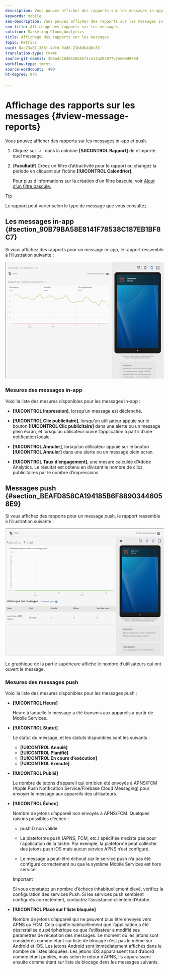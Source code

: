 ```yaml
---
description: Vous pouvez afficher des rapports sur les messages in-app et push.
keywords: mobile
seo-description: Vous pouvez afficher des rapports sur les messages in-app et push.
seo-title: Affichage des rapports sur les messages
solution: Marketing Cloud,Analytics
title: Affichage des rapports sur les messages
topic: Metrics
uuid: 0ac73a81-388f-4dfd-84d5-21b8db4b8c83
translation-type: tm+mt
source-git-commit: 3b6edc10d042658ef1ca17a203877b7ee09d999d
workflow-type: tm+mt
source-wordcount: '490'
ht-degree: 97%

---
```



# Affichage des rapports sur les messages {#view-message-reports}

Vous pouvez afficher des rapports sur les messages in-app et push.

1. Cliquez sur ![l’icône rapport](assets/icon_report.png) dans la colonne **[!UICONTROL Rapport]** de n’importe quel message.
1. (**Facultatif**) Créez un filtre d’attractivité pour le rapport ou changez la période en cliquant sur l’icône **[!UICONTROL Calendrier]**.

   Pour plus d’informations sur la création d’un filtre bascule, voir [Ajout d’un filtre bascule.](/help/using/usage/reports-customize/t-sticky-filter.md)

>[!TIP]
>
>Le rapport peut varier selon le type de message que vous consultez.

## Les messages in-app {#section_90B79BA58E8141F78538C187EB1BF8C7}

Si vous affichez des rapports pour un message in-app, le rapport ressemble à l’illustration suivante :

![message de rapport](assets/report_message.png)

### Mesures des messages in-app

Voici la liste des mesures disponibles pour les messages in-app :

* **[!UICONTROL Impression]**, lorsqu’un message est déclenché.

* **[!UICONTROL Clic publicitaire]**, lorsqu’un utilisateur appuie sur le bouton **[!UICONTROL Clic publicitaire]** dans une alerte ou un message plein écran, et lorsqu’un utilisateur ouvre l’application à partir d’une notification locale.

* **[!UICONTROL Annuler]**, lorsqu’un utilisateur appuie sur le bouton **[!UICONTROL Annuler]** dans une alerte ou un message plein écran.

* **[!UICONTROL Taux d’engagement]**, une mesure calculée d’Adobe Analytics. Le résultat est obtenu en divisant le nombre de clics publicitaires par le nombre d’impressions.

## Messages push {#section_BEAFD858CA194185B6F88903446058E9}

Si vous affichez des rapports pour un message push, le rapport ressemble à l’illustration suivante :

![message push](assets/report_message_push.png)

Le graphique de la partie supérieure affiche le nombre d’utilisateurs qui ont ouvert le message.

### Mesures des messages push

Voici la liste des mesures disponibles pour les messages push :

* **[!UICONTROL Heure]**

   Heure à laquelle le message a été transmis aux appareils à partir de Mobile Services.

* **[!UICONTROL Statut]**

   Le statut du message, et les statuts disponibles sont les suivants :

   * **[!UICONTROL Annulé]**
   * **[!UICONTROL Planifié]**
   * **[!UICONTROL En cours d’exécution]**
   * **[!UICONTROL Exécuté]**

* **[!UICONTROL Publié]**

   Le nombre de jetons d’appareil qui ont bien été envoyés à APNS/FCM (Apple Push Notification Service/Firebase Cloud Messaging) pour envoyer le message aux appareils des utilisateurs.

* **[!UICONTROL Échec]**

   Nombre de jetons d’appareil non envoyés à APNS/FCM. Quelques raisons possibles d’échec :

   * pushID non valide

   * La plateforme push (APNS, FCM, etc.) spécifiée n’existe pas pour l’application de la tâche. Par exemple, la plateforme peut collecter des jetons push iOS mais aucun service APNS n’est configuré.

   * Le message a peut-être échoué car le service push n’a pas été configuré correctement ou que le système Mobile Services est hors service.
   >[!IMPORTANT]
   >
   >Si vous constatez un nombre d’échecs inhabituellement élevé, vérifiez la configuration des services Push. Si les services push semblent configurés correctement, contactez l’assistance clientèle d’Adobe.

* **[!UICONTROL Placé sur l&#39;liste bloquée]**

   Nombre de jetons d’appareil qui ne peuvent plus être envoyés vers APNS ou FCM. Cela signifie habituellement que l’application a été désinstallée du périphérique ou que l’utilisateur a modifié ses paramètres de réception des messages. Le moment où les jetons sont considérés comme étant sur liste de blocage n’est pas le même sur Android et iOS. Les jetons Android sont immédiatement affichés dans le nombre de listes bloquées. Les jetons iOS apparaissent tout d’abord comme étant publiés, mais selon le retour d’APNS, ils apparaissent ensuite comme étant sur liste de blocage dans les messages suivants.
